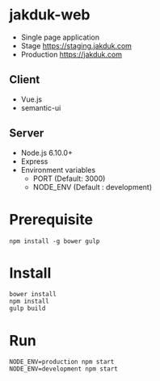 # jakduk-web
* Single page application
* Stage https://staging.jakduk.com
* Production https://jakduk.com

## Client
* Vue.js
* semantic-ui

## Server
* Node.js 6.10.0+
* Express
* Environment variables
  * PORT (Default: 3000)
  * NODE_ENV (Default : development)

# Prerequisite
```
npm install -g bower gulp
```

# Install
```
bower install
npm install
gulp build
```

# Run
```
NODE_ENV=production npm start
NODE_ENV=development npm start
```
